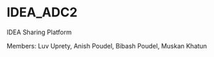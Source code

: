 # IDEA_ADC2
IDEA Sharing Platform

Members: Luv Uprety, 
         Anish Poudel,
         Bibash Poudel,
         Muskan Khatun
